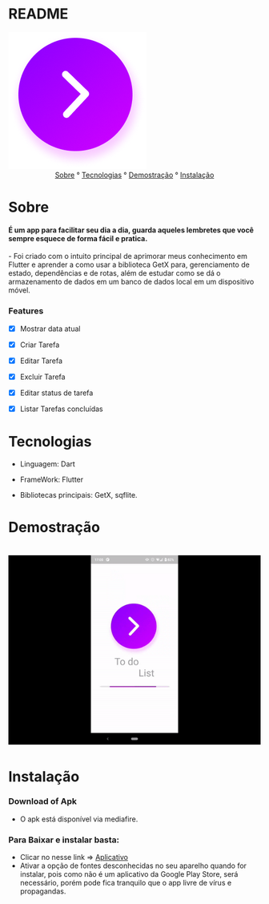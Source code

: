 # README

<p1 align ="center">
<img src="assets\images\splash.png" />
</p1>




<center>
<p1 align ="center">
   <a href = "#sobre">Sobre</a> ° 
   <a href = "#tecnologias">Tecnologias</a> ° 
   <a href = "#demostração">Demostração</a> ° 
    <a href = "#instalação">Instalação</a>


</p1>
</center>

# Sobre
<h4>É um app para facilitar seu dia a dia, guarda aqueles lembretes que você sempre esquece de forma fácil e pratica.</h4>
- Foi criado com o intuito principal de aprimorar meus conhecimento em Flutter e aprender a como usar a biblioteca GetX para, gerenciamento de estado, dependências e de rotas, além de estudar como se dá o armazenamento de dados em um banco de dados local em um dispositivo móvel.



### Features

- [x] Mostrar data atual

- [x] Criar Tarefa

- [x] Editar Tarefa

- [x] Excluir Tarefa

- [x] Editar status de tarefa

- [x] Listar Tarefas concluídas

# Tecnologias
- Linguagem: Dart

- FrameWork: Flutter

- Bibliotecas principais: GetX, sqflite.

# Demostração

<h1 align="center">
<img src="assets\gif\gif_github.gif" />
</h1>


# Instalação
### Download of Apk
 - O apk está disponível via mediafire.

<h3>Para Baixar e instalar basta:</h3>

- Clicar no nesse link =>  <a href = "https://www.mediafire.com/file/vslf9y0fe58v7i3/TodoList.apk/file">Aplicativo</a>
- Ativar a opção de fontes desconhecidas no seu aparelho quando for instalar, pois como não é um aplicativo da Google Play Store, será necessário, porém pode fica tranquilo que o app livre de vírus e propagandas.










